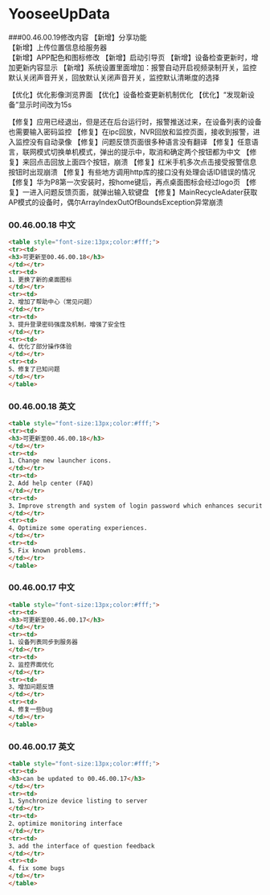 # YooseeUpData  

###00.46.00.19修改内容
【新增】分享功能  
【新增】上传位置信息给服务器  
【新增】APP配色和图标修改
【新增】启动引导页
【新增】设备检查更新时，增加更新内容显示
【新增】系统设置里面增加：报警自动开启视频录制开关，监控默认关闭声音开关，回放默认关闭声音开关，监控默认清晰度的选择

【优化】优化影像浏览界面
【优化】设备检查更新机制优化
【优化】“发现新设备”显示时间改为15s

【修复】应用已经退出，但是还在后台运行时，报警推送过来，在设备列表的设备也需要输入密码监控
【修复】在ipc回放，NVR回放和监控页面，接收到报警，进入监控没有自动录像
【修复】问题反馈页面很多种语言没有翻译
【修复】任意语言，联网模式切换单机模式，弹出的提示中，取消和确定两个按钮都为中文
【修复】来回点击回放上面四个按钮，崩溃
【修复】红米手机多次点击接受报警信息按钮时出现崩溃
【修复】有些地方调用http库的接口没有处理会话ID错误的情况
【修复】华为P8第一次安装时，按home键后，再点桌面图标会经过logo页
【修复】一进入问题反馈页面，就弹出输入软键盘
【修复】MainRecycleAdater获取AP模式的设备时，偶尔ArrayIndexOutOfBoundsException异常崩溃

### 00.46.00.18 中文
```html
<table style="font-size:13px;color:#fff;"> 
<tr><td>
<h3>可更新至00.46.00.18</h3>
</td></tr>
<tr><td>
1、更换了新的桌面图标       
</td></tr>
<tr><td>
2、增加了帮助中心（常见问题）                  
</td></tr>
<tr><td>
3、提升登录密码强度及机制，增强了安全性
</td></tr>
<tr><td>
4、优化了部分操作体验
</td></tr>
<tr><td>
5、修复了已知问题
</td></tr>
</table>
```
### 00.46.00.18 英文
```html
<table style="font-size:13px;color:#fff;"> 
<tr><td>
<h3>可更新至00.46.00.18</h3>
</td></tr>
<tr><td>
1、Change new launcher icons.   
</td></tr>
<tr><td>
2、Add help center (FAQ)                  
</td></tr>
<tr><td>
3、Improve strength and system of login password which enhances security.
</td></tr>
<tr><td>
4、Optimize some operating experiences.
</td></tr>
<tr><td>
5、Fix known problems.
</td></tr>
</table>
```


### 00.46.00.17 中文
```html
<table style="font-size:13px;color:#fff;"> 
<tr><td>
<h3>可更新至00.46.00.17</h3>
</td></tr>
<tr><td>
1、设备列表同步到服务器        
</td></tr>
<tr><td>
2、监控界面优化                   
</td></tr>
<tr><td>
3、增加问题反馈
</td></tr>
<tr><td>
4、修复一些bug
</td></tr>
</table>
```
### 00.46.00.17 英文 
```html
<table style="font-size:13px;color:#fff;"> 
<tr><td>
<h3>can be updated to 00.46.00.17</h3>
</td></tr>
<tr><td>
1、Synchronize device listing to server        
</td></tr>
<tr><td>
2、optimize monitoring interface                  
</td></tr>
<tr><td>
3、add the interface of question feedback
</td></tr>
<tr><td>
4、fix some bugs
</td></tr>
</table>
```

